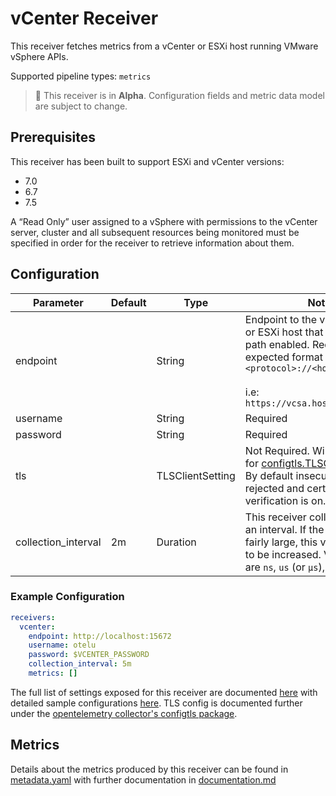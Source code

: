 # vCenter Receiver

This receiver fetches metrics from a vCenter or ESXi host running VMware vSphere APIs.

Supported pipeline types: `metrics`

> :construction: This receiver is in **Alpha**. Configuration fields and metric data model are subject to change.

## Prerequisites

This receiver has been built to support ESXi and vCenter versions:

- 7.0
- 6.7
- 7.5

A “Read Only” user assigned to a vSphere with permissions to the vCenter server, cluster and all subsequent resources being monitored must be specified in order for the receiver to retrieve information about them.

## Configuration


| Parameter | Default | Type | Notes |
| --- | --- | --- | --- |
| endpoint |  | String | Endpoint to the vCenter Server or ESXi host that has the sdk path enabled. Required. The expected format is `<protocol>://<hostname>` <br><br> i.e: `https://vcsa.hostname.localnet` |
| username |  | String | Required |
| password |  | String | Required |
| tls | | TLSClientSetting | Not Required. Will use defaults for [configtls.TLSClientSetting](https://github.com/open-telemetry/opentelemetry-collector/blob/main/config/configtls/README.md). By default insecure settings are rejected and certificate verification is on. |
| collection_interval | 2m | Duration | This receiver collects metrics on an interval. If the vCenter is fairly large, this value may need to be increased. Valid time units are `ns`, `us` (or `µs`), `ms`, `s`, `m`, `h` |

### Example Configuration

```yaml
receivers:
  vcenter:
    endpoint: http://localhost:15672
    username: otelu
    password: $VCENTER_PASSWORD
    collection_interval: 5m
    metrics: []
```

The full list of settings exposed for this receiver are documented [here](./config.go) with detailed sample configurations [here](./testdata/config.yaml). TLS config is documented further under the [opentelemetry collector's configtls package](https://github.com/open-telemetry/opentelemetry-collector/blob/main/config/configtls/README.md).

## Metrics

Details about the metrics produced by this receiver can be found in [metadata.yaml](./metadata.yaml) with further documentation in [documentation.md](./documentation.md)
